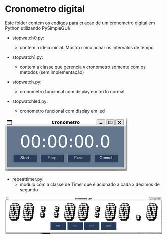 # Cronometro digital

Este folder contem os codigos para criacao de um cronometro digital em Python utilizando PySimpleGUI/

- stopwatch0.py:
  - contem a ideia inicial. Mostra como achar os intervalos de tempo

- stopwatch1.py:
  - contem a classe que gerencia o cronometro somente com os metodos (sem implementação)

- stopwatch.py:
  + cronometro funcional com display em texto normal

- stopwatchled.py:
  + cronometro funcional com display em led

![Cronometro](stopwatch.png)

- repeattimer.py:
  - modulo com a classe de Timer que é acionado a cada x décimos de segundo

![Cronometro LED](stopwatchled.png)